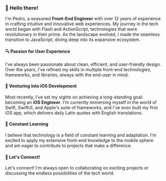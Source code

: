 ### 👋 Hello there!

I'm Pedro, a seasoned **Front-End Engineer** with over 12 years of experience in crafting intuitive and innovative web experiences. My journey in the tech world began with Flash and ActionScript, technologies that were revolutionary in their prime. As the landscape evolved, I made the seamless transition to JavaScript, diving deep into its expansive ecosystem.

#### 🔍 Passion for User Experience

I've always been passionate about clean, efficient, and user-friendly design. Over the years, I've refined my skills in multiple front-end technologies, frameworks, and libraries, always with the end-user in mind.

#### 🍎 Venturing into iOS Development

Most recently, I've set my sights on achieving a long-standing goal: becoming an **iOS Engineer**. I'm currently immersing myself in the world of Swift, SwiftUI, and Apple's suite of frameworks, and I've even built my first iOS app, which delivers daily Latin quotes with English translations.

#### 🔄 Constant Learning

I believe that technology is a field of constant learning and adaptation. I'm excited to apply my extensive front-end knowledge to the mobile sphere and am eager to contribute to projects that make a difference.

#### 💌 Let's Connect!

Let's connect! I'm always open to collaborating on exciting projects or discussing the endless possibilities of the tech world.
